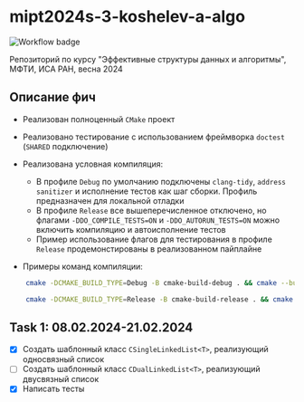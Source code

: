 # mipt2024s-3-koshelev-a-algo

![Workflow badge](https://github.com/CD7567/mipt2024s-3-koshelev-a-algo/actions/workflows/cmake-single-platform.yml/badge.svg)

Репозиторий по курсу "Эффективные структуры данных и алгоритмы", МФТИ, ИСА РАН, весна 2024

## Описание фич

- Реализован полноценный `CMake` проект
- Реализовано тестирование с использованием фреймворка `doctest` (`SHARED` подключение)
- Реализована условная компиляция:
    - В профиле `Debug` по умолчанию подключены `clang-tidy`, `address sanitizer` и исполнение тестов как шаг сборки. Профиль предназначен для локальной отладки
    - В профиле `Release` все вышеперечисленное отключено, но флагами `-DDO_COMPILE_TESTS=ON` и `-DDO_AUTORUN_TESTS=ON` можно включить компиляцию и автоисполнение тестов
    - Пример использование флагов для тестирования в профиле `Release` продемонстированы в реализованном пайплайне

- Примеры команд компиляции:

```bash
    cmake -DCMAKE_BUILD_TYPE=Debug -B cmake-build-debug . && cmake --build cmake-build-debug 
```

```bash
    cmake -DCMAKE_BUILD_TYPE=Release -B cmake-build-release . && cmake --build cmake-build-release 
```

## Task 1: 08.02.2024-21.02.2024

- [x] Создать шаблонный класс `CSingleLinkedList<T>`, реализующий односвязный список
- [ ] Создать шаблонный класс `CDualLinkedList<T>`, реализующий двусвязный список
- [x] Написать тесты
